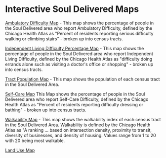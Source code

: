 # Interactive Soul Delivered Maps
[Ambulatory Difficulty Map](Ambulatory/map.html) - This map shows the percentage of people in the Soul Delivered area who report Ambulatory Difficulty, defined by the Chicago Health Atlas as "Percent of residents reporting serious difficulty walking or climbing stairs" - broken up into census tracts.


[Independent Living Difficulty Percentage Map](IndLivDif/qgis2web_2023_07_21-15_09_30_983627/IndLivDifMap.html) - This map shows the percentage of people in the Soul Delivered area who report Independent Living Difficulty, defined by the Chicago Health Atlas as "difficulty doing errands alone such as visiting a doctor's office or shopping" - broken up into census tracts. 


[Tract Population Map](Population/Webapp/PopMap.html) - This map shows the population of each census tract in the Soul Delivered Area.


[Self-Care Map](SelfCare/qgis2web_2023_07_21-16_07_44_836685/SelfCareMap.html) This Map shows the percentage of people in the Soul Delivered area who report Self-Care Difficulty, defined by the Chicago Health Atlas as "Percent of residents reporting difficulty dressing or bathing" - broken up into census tracts.


[Walkability Map](Walkability/Webapp/WalkMap.html) - This map shows the walkability index of each census tract in the Soul Delivered Area. Walkability is defined by the Chicago Health Atlas as "A ranking ... based on intersection density, proximity to transit, diversity of businesses, and density of housing. Values range from 1 to 20 with 20 being most walkable.


[Land Use Map](LandUseWebapp/data/LandUseMap.html)
